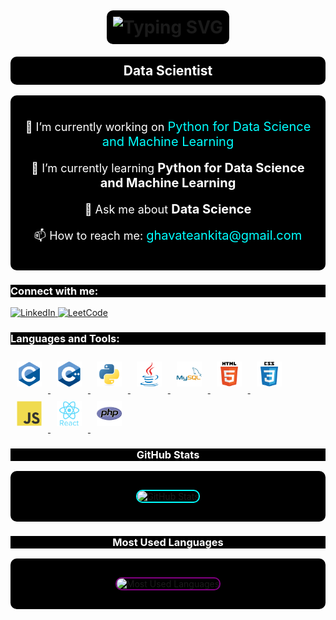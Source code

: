 <h1 align="center">
  <span style="color:white; background-color:black; padding:10px; border-radius:10px;">
    <a href="#" style="text-decoration:none;">
      <img src="https://readme-typing-svg.herokuapp.com?font=Fira+Code&size=30&pause=1000&color=FF5733&center=true&width=435&lines=Hi+%F0%9F%91%8B%2C+I'm+Ankita+Arjun+Ghavate;Data+Scientist+%7C+ML+Enthusiast+%7C+Tech+Explorer" alt="Typing SVG" />
    </a>
  </span>
</h1>

<h2 align="center" style="color:white; background-color:black; padding:10px; border-radius:10px;">
  Data Scientist 
</h2>

<div align="center" style="background-color:black; color:white; padding:20px; border-radius:10px; font-size:18px;">
  <p>🔭 I’m currently working on <a href="https://github.com/Ankitaghavate/Python-for-Data-Science-and-Machine-Learning" style="color:cyan; text-decoration:none; font-size:20px;">Python for Data Science and Machine Learning</a></p>
  <p>🌱 I’m currently learning <b style="font-size:20px;">Python for Data Science and Machine Learning</b></p>
  <p>💬 Ask me about <b style="font-size:20px;">Data Science</b></p>
  <p>📫 How to reach me: <a href="mailto:ghavateankita@gmail.com" style="color:cyan; text-decoration:none; font-size:20px;">ghavateankita@gmail.com</a></p>
</div>

<h3 align="left" style="color:white; background-color:black;">Connect with me:</h3>
<p align="left">
  <a href="https://www.linkedin.com/feed/" target="_blank">
    <img src="https://raw.githubusercontent.com/rahuldkjain/github-profile-readme-generator/master/src/images/icons/Social/linked-in-alt.svg" alt="LinkedIn" height="30" width="40" />
  </a>
  <a href="https://www.leetcode.com/ankita_ghavate" target="_blank">
    <img src="https://raw.githubusercontent.com/rahuldkjain/github-profile-readme-generator/master/src/images/icons/Social/leet-code.svg" alt="LeetCode" height="30" width="40" />
  </a>
</p>

<h3 align="left" style="color:white; background-color:black;">Languages and Tools:</h3>
<p align="left">
  <a href="https://www.cprogramming.com/" target="_blank">
    <img src="https://raw.githubusercontent.com/devicons/devicon/master/icons/c/c-original.svg" alt="C" width="40" height="40" style="margin:10px;" />
  </a>
  <a href="https://www.w3schools.com/cpp/" target="_blank">
    <img src="https://raw.githubusercontent.com/devicons/devicon/master/icons/cplusplus/cplusplus-original.svg" alt="C++" width="40" height="40" style="margin:10px;" />
  </a>
  <a href="https://www.python.org" target="_blank">
    <img src="https://raw.githubusercontent.com/devicons/devicon/master/icons/python/python-original.svg" alt="Python" width="40" height="40" style="margin:10px;" />
  </a>
  <a href="https://www.java.com" target="_blank">
    <img src="https://raw.githubusercontent.com/devicons/devicon/master/icons/java/java-original.svg" alt="Java" width="40" height="40" style="margin:10px;" />
  </a>
  <a href="https://www.mysql.com/" target="_blank">
    <img src="https://raw.githubusercontent.com/devicons/devicon/master/icons/mysql/mysql-original-wordmark.svg" alt="MySQL" width="40" height="40" style="margin:10px;" />
  </a>
  <a href="https://www.w3.org/html/" target="_blank">
    <img src="https://raw.githubusercontent.com/devicons/devicon/master/icons/html5/html5-original-wordmark.svg" alt="HTML" width="40" height="40" style="margin:10px;" />
  </a>
  <a href="https://www.w3schools.com/css/" target="_blank">
    <img src="https://raw.githubusercontent.com/devicons/devicon/master/icons/css3/css3-original-wordmark.svg" alt="CSS" width="40" height="40" style="margin:10px;" />
  </a>
  <a href="https://developer.mozilla.org/en-US/docs/Web/JavaScript" target="_blank">
    <img src="https://raw.githubusercontent.com/devicons/devicon/master/icons/javascript/javascript-original.svg" alt="JavaScript" width="40" height="40" style="margin:10px;" />
  </a>
  <a href="https://reactjs.org/" target="_blank">
    <img src="https://raw.githubusercontent.com/devicons/devicon/master/icons/react/react-original-wordmark.svg" alt="React" width="40" height="40" style="margin:10px;" />
  </a>
  <a href="https://www.php.net" target="_blank">
    <img src="https://raw.githubusercontent.com/devicons/devicon/master/icons/php/php-original.svg" alt="PHP" width="40" height="40" style="margin:10px;" />
  </a>
</p>

<h3 align="center" style="color:white; background-color:black;">GitHub Stats</h3>

<div align="center" style="background-color:black; padding:20px; border-radius:10px;">
  <img src="https://github-readme-stats.vercel.app/api?username=ankitaghavate&show_icons=true&theme=radical&count_private=true" alt="GitHub Stats" style="margin:10px; border: 2px solid cyan; border-radius: 10px;" />
</div>

<h3 align="center" style="color:white; background-color:black;">Most Used Languages</h3>

<div align="center" style="background-color:black; padding:20px; border-radius:10px;">
  <img src="https://github-readme-stats.vercel.app/api/top-langs?username=ankitaghavate&layout=compact&theme=radical" alt="Most Used Languages" style="margin:10px; border: 2px solid purple; border-radius: 10px;" />
</div>
